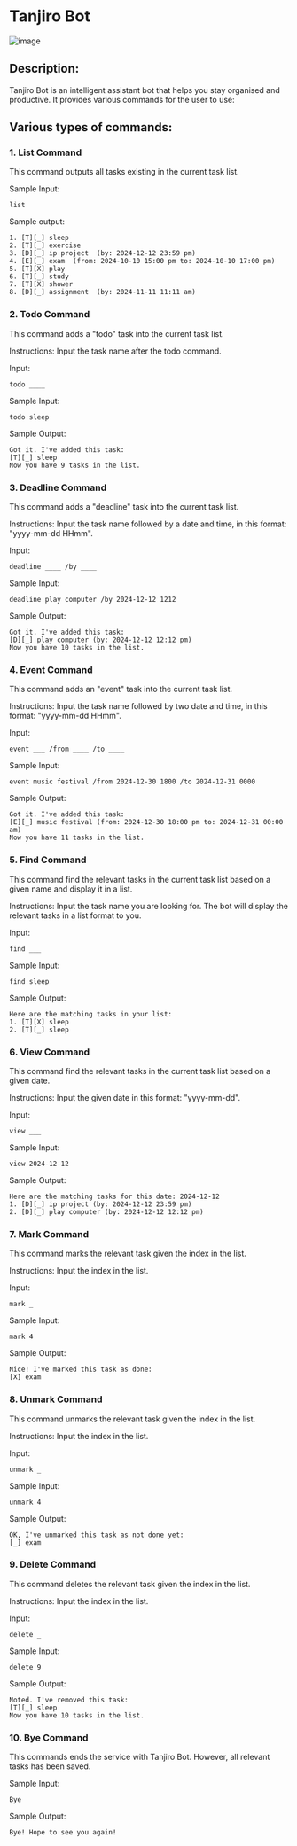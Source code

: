# Tanjiro Bot 
![image](https://github.com/user-attachments/assets/8791ea4e-6ee9-4c1e-80fe-5a8b54ea541a)


## Description:
Tanjiro Bot is an intelligent assistant bot that helps you stay organised and productive. It provides various commands for the user to use:
## Various types of commands:

### 1. List Command
This command outputs all tasks existing in the current task list.

Sample Input:
```agsl
list
```
Sample output:
```
1. [T][_] sleep
2. [T][_] exercise
3. [D][_] ip project  (by: 2024-12-12 23:59 pm)
4. [E][_] exam  (from: 2024-10-10 15:00 pm to: 2024-10-10 17:00 pm)
5. [T][X] play
6. [T][_] study
7. [T][X] shower
8. [D][_] assignment  (by: 2024-11-11 11:11 am)
```
### 2. Todo Command
This command adds a "todo" task into the current task list.

Instructions: Input the task name after the todo command.

Input:
```
todo ____
```
Sample Input:
```
todo sleep
```
Sample Output:
```
Got it. I've added this task:
[T][_] sleep
Now you have 9 tasks in the list.
```
### 3. Deadline Command
This command adds a "deadline" task into the current task list.

Instructions: Input the task name followed by a date and time, in this format: "yyyy-mm-dd HHmm".

Input:
```
deadline ____ /by ____
```
Sample Input:
```
deadline play computer /by 2024-12-12 1212
```
Sample Output:
```
Got it. I've added this task:
[D][_] play computer (by: 2024-12-12 12:12 pm)
Now you have 10 tasks in the list.
```

### 4. Event Command
This command adds an "event" task into the current task list.

Instructions: Input the task name followed by two date and time, in this format: "yyyy-mm-dd HHmm".

Input:
```
event ___ /from ____ /to ____
```

Sample Input:
```
event music festival /from 2024-12-30 1800 /to 2024-12-31 0000
```

Sample Output:
```
Got it. I've added this task:
[E][_] music festival (from: 2024-12-30 18:00 pm to: 2024-12-31 00:00 am)
Now you have 11 tasks in the list.
```

### 5. Find Command
This command find the relevant tasks in the current task list based on a given name and display it in a list.

Instructions: Input the task name you are looking for. The bot will display the relevant tasks in a list format to you.

Input:
```
find ___
```
Sample Input:
```
find sleep
```
Sample Output:
```
Here are the matching tasks in your list:
1. [T][X] sleep
2. [T][_] sleep
```

### 6. View Command
This command find the relevant tasks in the current task list based on a given date.

Instructions: Input the given date in this format: "yyyy-mm-dd".

Input:
```
view ___
```
Sample Input:
```
view 2024-12-12
```
Sample Output:
```
Here are the matching tasks for this date: 2024-12-12
1. [D][_] ip project (by: 2024-12-12 23:59 pm)
2. [D][_] play computer (by: 2024-12-12 12:12 pm)
```

### 7. Mark Command
This command marks the relevant task given the index in the list.

Instructions: Input the index in the list.

Input:
```
mark _
```
Sample Input:
```
mark 4
```
Sample Output:
```
Nice! I've marked this task as done:
[X] exam
```

### 8. Unmark Command
This command unmarks the relevant task given the index in the list.

Instructions: Input the index in the list.

Input:
```
unmark _
```
Sample Input:
```
unmark 4
```
Sample Output:
```
OK, I've unmarked this task as not done yet:
[_] exam
```

### 9. Delete Command
This command deletes the relevant task given the index in the list.

Instructions: Input the index in the list.

Input:
```
delete _
```
Sample Input:
```
delete 9
```
Sample Output:
```
Noted. I've removed this task:
[T][_] sleep
Now you have 10 tasks in the list.
```

### 10. Bye Command
This commands ends the service with Tanjiro Bot. However, all relevant tasks has been saved.

Sample Input:
```
Bye
```
Sample Output:
```
Bye! Hope to see you again!
```

